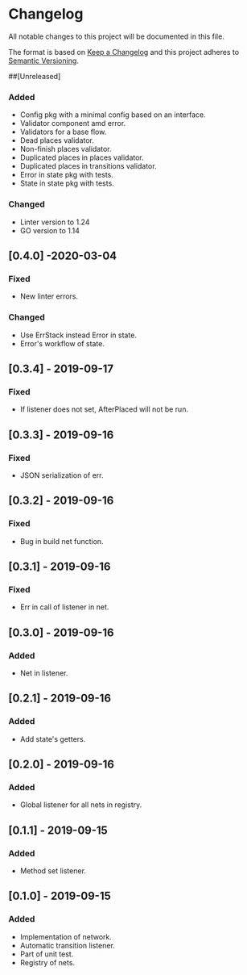 # Changelog
All notable changes to this project will be documented in this file.

The format is based on [Keep a Changelog](http://keepachangelog.com/en/1.0.0/)
and this project adheres to [Semantic Versioning](http://semver.org/spec/v2.0.0.html).

##[Unreleased]
### Added
- Config pkg with a minimal config based on an interface.
- Validator component amd error.
- Validators for a base flow.
- Dead places validator.
- Non-finish places validator.
- Duplicated places in places validator.
- Duplicated places in transitions validator.
- Error in state pkg with tests.
- State in state pkg with tests. 
### Changed
- Linter version to 1.24
- GO version to 1.14

## [0.4.0] -2020-03-04
### Fixed
- New linter errors.
### Changed
- Use ErrStack instead Error in state.
- Error's workflow of state.

## [0.3.4] - 2019-09-17
### Fixed
- If listener does not set, AfterPlaced will not be run.

## [0.3.3] - 2019-09-16
### Fixed
- JSON serialization of err.

## [0.3.2] - 2019-09-16
### Fixed
- Bug in build net function.

## [0.3.1] - 2019-09-16
### Fixed
- Err in call of listener in net.

## [0.3.0] - 2019-09-16
### Added
- Net in listener.

## [0.2.1] - 2019-09-16
### Added
- Add state's getters.

## [0.2.0] - 2019-09-16
### Added
- Global listener for all nets in registry.

## [0.1.1] - 2019-09-15
### Added
- Method set listener.

## [0.1.0] - 2019-09-15
### Added
- Implementation of network.
- Automatic transition listener.
- Part of unit test.
- Registry of nets.
